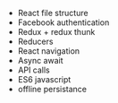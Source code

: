 - React file structure
- Facebook authentication
- Redux + redux thunk
- Reducers
- React navigation
- Async await
- API calls
- ES6 javascript
- offline persistance
